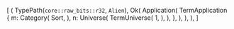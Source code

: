 [
    (
        TypePath(`core::raw_bits::r32`, `Alien`),
        Ok(
            Application(
                TermApplication {
                    m: Category(
                        Sort,
                    ),
                    n: Universe(
                        TermUniverse(
                            1,
                        ),
                    ),
                },
            ),
        ),
    ),
]